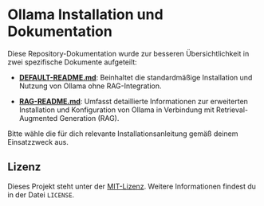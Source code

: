 # Ollama Installation und Dokumentation

Diese Repository-Dokumentation wurde zur besseren Übersichtlichkeit in zwei spezifische Dokumente aufgeteilt:

- **[DEFAULT-README.md](DEFAULT-README.md)**: Beinhaltet die standardmäßige Installation und Nutzung von Ollama ohne RAG-Integration.

- **[RAG-README.md](RAG-README.md)**: Umfasst detaillierte Informationen zur erweiterten Installation und Konfiguration von Ollama in Verbindung mit Retrieval-Augmented Generation (RAG).

Bitte wähle die für dich relevante Installationsanleitung gemäß deinem Einsatzzweck aus.

## Lizenz

Dieses Projekt steht unter der [MIT-Lizenz](LICENSE). Weitere Informationen findest du in der Datei `LICENSE`.
